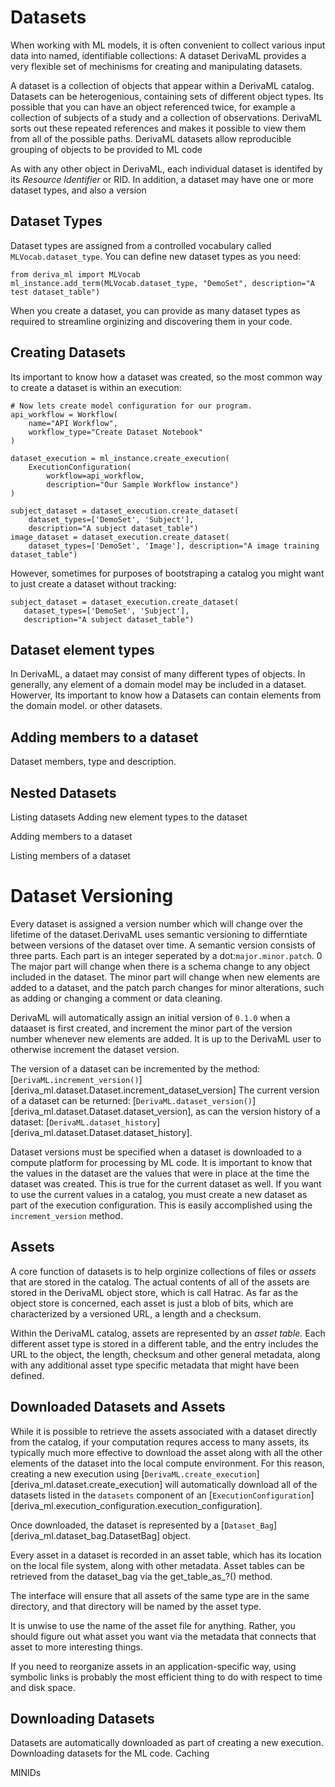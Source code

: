 #  Datasets

When working with ML models, it is often convenient to collect various input data into named, identifiable collections: A dataset
DerivaML provides a very flexible set of mechinisms for creating and manipulating datasets.

A dataset is a collection of objects that appear within a DerivaML catalog. Datasets can be heterogenious, containing 
sets of different object types. Its possible that you can have an object referenced twice, for example a collection of 
subjects of a study and a collection of observations.  DerivaML sorts out these repeated references and makes it possible
to view them from all of the possible paths.  DerivaML datasets allow reproducible grouping of objects to be provided to ML code

As with any other object in DerivaML, each individual dataset is identifed by its *Resource Identifier* or RID.
In addition, a dataset may have one or more dataset types, and also a version

## Dataset Types

Dataset types are assigned from a controlled vocabulary called `MLVocab.dataset_type`. You can define new dataset types
as you need:
```
from deriva_ml import MLVocab
ml_instance.add_term(MLVocab.dataset_type, "DemoSet", description="A test dataset_table")
```
When you create a dataset, you can provide as many dataset types as required to streamline orginizing and discovering
them in your code. 

## Creating Datasets

Its important to know how a dataset was created, so the most common way to create a dataset is within an execution:
```aiignore
# Now lets create model configuration for our program.
api_workflow = Workflow(
    name="API Workflow",
    workflow_type="Create Dataset Notebook"
)

dataset_execution = ml_instance.create_execution(
    ExecutionConfiguration(
        workflow=api_workflow,
        description="Our Sample Workflow instance")
)

subject_dataset = dataset_execution.create_dataset(
    dataset_types=['DemoSet', 'Subject'], 
    description="A subject dataset_table")
image_dataset = dataset_execution.create_dataset(
    dataset_types=['DemoSet', 'Image'], description="A image training dataset_table")
```
However, sometimes for purposes of bootstraping a catalog you might want to just create a dataset without tracking:
```aiignore
subject_dataset = dataset_execution.create_dataset(
   dataset_types=['DemoSet', 'Subject'], 
   description="A subject dataset_table")
```

## Dataset element types

In DerivaML, a dataet may consist of many different types of objects. In generally, any element of a domain model may be included in a dataset. Howerver, 
Its important to know how a 
Datasets can contain elements from the domain model. or other datasets.

## Adding members to a dataset
Dataset members, type and description.

## Nested Datasets
Listing datasets
Adding new element types to the dataset

Adding members to a dataset

Listing members of a dataset

# Dataset Versioning

Every dataset is assigned a version number which will change over the lifetime of the dataset.DerivaML uses semantic versioning to differntiate between versions of the dataset over time. A semantic version consists of three parts. Each part is an integer seperated by a dot:`major.minor.patch`. 0  The major part will change when there is a schema change to any object included in the dataset.  The minor part will change when new elements are added to a dataset, and the patch parch changes for minor alterations, such as adding or changing a comment or data cleaning.

DerivaML will automatically assign an initial version of `0.1.0` when a dataaset is first created, and increment the
minor part of the version number whenever new elements are added. It is up to the DerivaML user to otherwise increment the dataset version.

The version of a dataset can be incremented by the method: [`DerivaML.increment_version()`][deriva_ml.dataset.Dataset.increment_dataset_version]
The current version of a dataset can be returned: [`DerivaML.dataset_version()`][deriva_ml.dataset.Dataset.dataset_version], as can the version history of a dataset: [`DerivaML.dataset_history`][deriva_ml.dataset.Dataset.dataset_history].

Dataset versions must be specified when a dataset is downloaded to a compute platform for processing by ML code.
It is important to know that the values in the dataset are the values that were in place at the time the dataset was created.  This is true for the current dataset as well.  If you want to use the current values in a catalog, you must create a new dataset as part of the execution configuration. This is easily accomplished using the `increment_version` method.

## Assets

A core function of datasets is to help orginize collections of files or *assets* that are stored in the catalog. The actual contents of all of the assets are stored in the DerivaML object store, which is call Hatrac.  As far as the object store is concerned, each asset is just a blob of bits, which are characterized by a versioned URL, a length and a checksum.

Within the DerivaML catalog, assets are represented by an *asset table.*  Each different asset type is stored in a different table, and the entry includes the URL to the object, the length, checksum and other general metadata, along with any additional asset type specific metadata that might have been defined.

## Downloaded Datasets and Assets

While it is possible to retrieve the assets associated with a dataset directly from the catalog, if your computation requres access to many assets, its typically much more effective to download the asset along with all the other elements of the dataset into the local compute environment.  For this reason, creating a new execution using [`DerivaML.create_execution`][deriva_ml.dataset.create_execution] will automatically download all of the datasets listed in the `datasets` component of an [`ExecutionConfiguration`][deriva_ml.execution_configuration.execution_configuration].

Once downloaded, the dataset is represented by a [`Dataset_Bag`][deriva_ml.dataset_bag.DatasetBag] object. 

Every asset in a dataset is recorded in an asset table, which has its location on the local file system, along with other metadata.
Asset tables can be retrieved from the dataset_bag via the get_table_as_?() method.

The interface will ensure that all assets of the same type are in the same directory, and that directory will be named by the asset type.

It is unwise to use the name of the asset file for anything. Rather, you should figure out what asset you want via the metadata that connects that asset to more interesting things.

If you need to reorganize assets in an application-specific way, using symbolic links is probably the most efficient thing to do with respect to time and disk space. 

## Downloading Datasets

Datasets are automatically downloaded as part of creating a new execution.  
Downloading datasets for the ML code.  Caching

MINIDs
